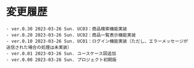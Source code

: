 # 変更履歴

	- ver.0.30 2023-03-26 Sun. UC03：商品検索機能実装
	- ver.0.20 2023-03-26 Sun. UC02：商品一覧表示機能実装
	- ver.0.10 2023-03-26 Sun. UC01：ログイン機能実装（ただし、エラーメッセージが送信された場合の処理は未実装）
	- ver.0.01 2023-03-26 Sun. ユースケース図追加
	- ver.0.00 2023-03-26 Sun. プロジェクト初期版
